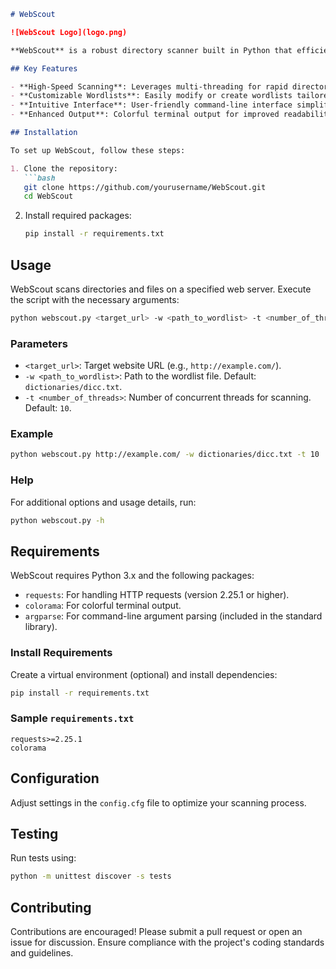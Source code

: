 ```markdown
# WebScout

![WebScout Logo](logo.png)

**WebScout** is a robust directory scanner built in Python that efficiently uncovers hidden directories and files on web servers. With its multi-threaded architecture, it serves as an invaluable asset for penetration testers and security researchers.

## Key Features

- **High-Speed Scanning**: Leverages multi-threading for rapid directory and file discovery.
- **Customizable Wordlists**: Easily modify or create wordlists tailored to your scanning requirements.
- **Intuitive Interface**: User-friendly command-line interface simplifies usage.
- **Enhanced Output**: Colorful terminal output for improved readability of results.

## Installation

To set up WebScout, follow these steps:

1. Clone the repository:
   ```bash
   git clone https://github.com/yourusername/WebScout.git
   cd WebScout
   ```

2. Install required packages:
   ```bash
   pip install -r requirements.txt
   ```

## Usage

WebScout scans directories and files on a specified web server. Execute the script with the necessary arguments:

```bash
python webscout.py <target_url> -w <path_to_wordlist> -t <number_of_threads>
```

### Parameters

- `<target_url>`: Target website URL (e.g., `http://example.com/`).
- `-w <path_to_wordlist>`: Path to the wordlist file. Default: `dictionaries/dicc.txt`.
- `-t <number_of_threads>`: Number of concurrent threads for scanning. Default: `10`.

### Example

```bash
python webscout.py http://example.com/ -w dictionaries/dicc.txt -t 10
```

### Help

For additional options and usage details, run:

```bash
python webscout.py -h
```

## Requirements

WebScout requires Python 3.x and the following packages:

- `requests`: For handling HTTP requests (version 2.25.1 or higher).
- `colorama`: For colorful terminal output.
- `argparse`: For command-line argument parsing (included in the standard library).

### Install Requirements

Create a virtual environment (optional) and install dependencies:

```bash
pip install -r requirements.txt
```

### Sample `requirements.txt`

```plaintext
requests>=2.25.1
colorama
```

## Configuration

Adjust settings in the `config.cfg` file to optimize your scanning process.

## Testing

Run tests using:

```bash
python -m unittest discover -s tests
```

## Contributing

Contributions are encouraged! Please submit a pull request or open an issue for discussion. Ensure compliance with the project's coding standards and guidelines.
